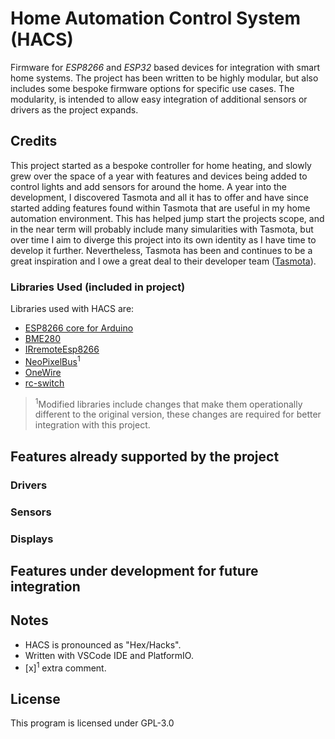 # Home Automation Control System (HACS)

Firmware for _ESP8266_ and _ESP32_ based devices for integration with smart home systems. The project has been written to be highly modular, but also includes some bespoke firmware options for specific use cases. The modularity, is intended to allow easy integration of additional sensors or drivers as the project expands. 

## Credits

This project started as a bespoke controller for home heating, and slowly grew over the space of a year with features and devices being added to control lights and add sensors for around the home. A year into the development, I discovered Tasmota and all it has to offer and have since started adding features found within Tasmota that are useful in my home automation environment. This has helped jump start the projects scope, and in the near term will probably include many simularities with Tasmota, but over time I aim to diverge this project into its own identity as I have time to develop it further. Nevertheless, Tasmota has been and continues to be a great inspiration and I owe a great deal to their developer team ([Tasmota](https://github.com/arendst/Tasmota/releases/latest)).

### Libraries Used (included in project)
Libraries used with HACS are:
- [ESP8266 core for Arduino](https://github.com/esp8266/Arduino)
- [BME280]()
- [IRremoteEsp8266](https://github.com/markszabo/IRremoteESP8266)
- [NeoPixelBus](https://github.com/Makuna/NeoPixelBus)<sup>1</sup>
- [OneWire](https://github.com/PaulStoffregen/OneWire)
- [rc-switch](https://github.com/sui77/rc-switch)

><sup>1</sup>Modified libraries include changes that make them operationally different to the original version, these changes are required for better integration with this project.

## Features already supported by the project

### Drivers

### Sensors

### Displays

## Features under development for future integration

## Notes
- HACS is pronounced as "Hex/Hacks".
- Written with VSCode IDE and PlatformIO.
- [x]<sup>1</sup> extra comment.

## License

This program is licensed under GPL-3.0

